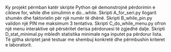 Ky projekt përmban katër skripte Python që demonstrojnë përdorimin e cikleve for, while dhe simulimin e do...while. 
Skripti A_for_seri.py llogarit shumën dhe faktorielin për një numër të dhënë.
Skripti B_while_pin.py validon një PIN me maksimum 3 tentativa.
Skripti C_do_while_menu.py ofron një menu interaktive që përsëritet derisa përdoruesi të zgjedhë dalje.
Skripti D_stat_minimal.py mbledh statistika minimale nga inputet pa përdorur lista.
Të gjitha skriptet janë testuar me shembuj konkretë dhe përmbushin kriteret e laboratorit.
